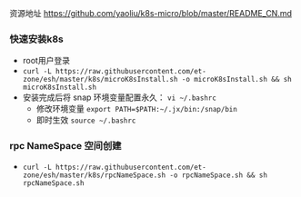 资源地址 https://github.com/yaoliu/k8s-micro/blob/master/README_CN.md
### 快速安装k8s
- root用户登录
- `curl -L https://raw.githubusercontent.com/et-zone/esh/master/k8s/microK8sInstall.sh -o microK8sInstall.sh && sh microK8sInstall.sh`
- 安装完成后将 snap 环境变量配置永久： `vi ~/.bashrc`
  - 修改环境变量 `export PATH=$PATH:~/.jx/bin:/snap/bin`
  - 即时生效    `source ~/.bashrc` 


### rpc NameSpace 空间创建

- `curl -L https://raw.githubusercontent.com/et-zone/esh/master/k8s/rpcNameSpace.sh -o rpcNameSpace.sh && sh rpcNameSpace.sh`


